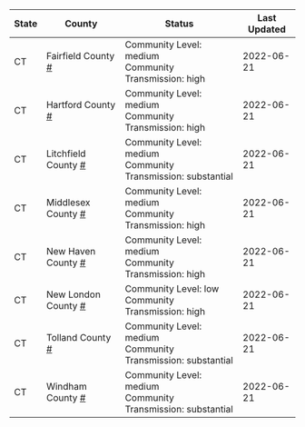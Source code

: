 State | County | Status | Last Updated
--- | --- | --- | --- 
CT | Fairfield County <a href="#fairfield_county">#</a> | <a name="fairfield_county"></a>Community Level: medium<br/>Community Transmission: high | 2022-06-21
CT | Hartford County <a href="#hartford_county">#</a> | <a name="hartford_county"></a>Community Level: medium<br/>Community Transmission: high | 2022-06-21
CT | Litchfield County <a href="#litchfield_county">#</a> | <a name="litchfield_county"></a>Community Level: medium<br/>Community Transmission: substantial | 2022-06-21
CT | Middlesex County <a href="#middlesex_county">#</a> | <a name="middlesex_county"></a>Community Level: medium<br/>Community Transmission: high | 2022-06-21
CT | New Haven County <a href="#new_haven_county">#</a> | <a name="new_haven_county"></a>Community Level: medium<br/>Community Transmission: high | 2022-06-21
CT | New London County <a href="#new_london_county">#</a> | <a name="new_london_county"></a>Community Level: low<br/>Community Transmission: high | 2022-06-21
CT | Tolland County <a href="#tolland_county">#</a> | <a name="tolland_county"></a>Community Level: medium<br/>Community Transmission: substantial | 2022-06-21
CT | Windham County <a href="#windham_county">#</a> | <a name="windham_county"></a>Community Level: medium<br/>Community Transmission: substantial | 2022-06-21
